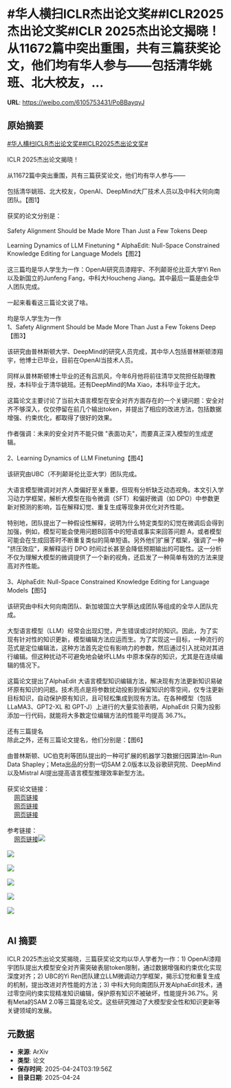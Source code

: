 # #华人横扫ICLR杰出论文奖##ICLR2025杰出论文奖#ICLR 2025杰出论文揭晓！从11672篇中突出重围，共有三篇获奖论文，他们均有华人参与——包括清华姚班、北大校友，...

**URL**: https://weibo.com/6105753431/PoBBayqyJ

## 原始摘要

<a href="https://m.weibo.cn/search?containerid=231522type%3D1%26t%3D10%26q%3D%23%E5%8D%8E%E4%BA%BA%E6%A8%AA%E6%89%ABICLR%E6%9D%B0%E5%87%BA%E8%AE%BA%E6%96%87%E5%A5%96%23&amp;extparam=%23%E5%8D%8E%E4%BA%BA%E6%A8%AA%E6%89%ABICLR%E6%9D%B0%E5%87%BA%E8%AE%BA%E6%96%87%E5%A5%96%23" data-hide=""><span class="surl-text">#华人横扫ICLR杰出论文奖#</span></a><a href="https://m.weibo.cn/search?containerid=231522type%3D1%26t%3D10%26q%3D%23ICLR2025%E6%9D%B0%E5%87%BA%E8%AE%BA%E6%96%87%E5%A5%96%23&amp;extparam=%23ICLR2025%E6%9D%B0%E5%87%BA%E8%AE%BA%E6%96%87%E5%A5%96%23" data-hide=""><span class="surl-text">#ICLR2025杰出论文奖#</span></a><br><br>ICLR 2025杰出论文揭晓！<br><br>从11672篇中突出重围，共有三篇获奖论文，他们均有华人参与——<br><br>包括清华姚班、北大校友，OpenAI、DeepMind大厂技术人员以及中科大何向南团队。【图1】<br><br>获奖的论文分别是：<br><br>Safety Alignment Should be Made More Than Just a Few Tokens Deep<br><br>Learning Dynamics of LLM Finetuning * AlphaEdit: Null-Space Constrained Knowledge Editing for Language Models【图2】<br><br>这三篇均是华人学生为一作：OpenAI研究员漆翔宇、不列颠哥伦比亚大学Yi Ren以及新国立的Junfeng Fang，中科大Houcheng Jiang。其中最后一篇是由全华人团队完成。<br><br>一起来看看这三篇论文说了啥。<br><br>均是华人学生为一作  <br>1、Safety Alignment Should be Made More Than Just a Few Tokens Deep【图3】<br><br>该研究由普林斯顿大学、DeepMind的研究人员完成，其中华人包括普林斯顿漆翔宇，他博士已毕业，目前在OpenAI当技术人员。<br><br>同样从普林斯顿博士毕业的还有吕凯风，今年6月他将前往清华叉院担任助理教授，本科毕业于清华姚班。还有DeepMind的Ma Xiao，本科毕业于北大。<br><br>这篇论文主要讨论了当前大语言模型在安全对齐方面存在的一个关键问题：安全对齐不够深入，仅仅停留在前几个输出token，并提出了相应的改进方法，包括数据增强、约束优化，都取得了很好的效果。<br><br>作者强调：未来的安全对齐不能只做 "表面功夫"，而要真正深入模型的生成逻辑。<br><br>2、Learning Dynamics of LLM Finetuning【图4】<br><br>该研究由UBC（不列颠哥伦比亚大学）团队完成。<br><br>大语言模型微调对对齐人类偏好至关重要，但现有分析缺乏动态视角。本文引入学习动力学框架，解析大模型在指令微调（SFT）和偏好微调（如 DPO）中参数更新对预测的影响，旨在解释幻觉、重复生成等现象并优化对齐性能。<br><br>特别地，团队提出了一种假设性解释，说明为什么特定类型的幻觉在微调后会得到加强，例如，模型可能会使用问题B回答中的短语或事实来回答问题 A，或者模型可能会在生成回答时不断重复类似的简单短语。另外他们扩展了框架，强调了一种 "挤压效应"，来解释运行 DPO 时间过长甚至会降低预期输出的可能性。这一分析不仅为理解大模型的微调提供了一个新的视角，还启发了一种简单有效的方法来提高对齐性能。<br><br>3、AlphaEdit: Null-Space Constrained Knowledge Editing for Language Models【图5】<br><br>该研究由中科大何向南团队、新加坡国立大学蔡达成团队等组成的全华人团队完成。<br><br>大型语言模型（LLM）经常会出现幻觉，产生错误或过时的知识。因此，为了实现有针对性的知识更新，模型编辑方法应运而生。为了实现这一目标，一种流行的范式是定位编辑法，这种方法首先定位有影响力的参数，然后通过引入扰动对其进行编辑。但这种扰动不可避免地会破坏LLMs 中原本保存的知识，尤其是在连续编辑的情况下。<br><br>这篇论文提出了AlphaEdit 大语言模型知识编辑方法，解决现有方法更新知识易破坏原有知识的问题。技术亮点是将参数扰动投影到保留知识的零空间，仅专注更新目标知识，自动保护原有知识，且可轻松集成到现有方法。在各种模型（包括 LLaMA3、GPT2-XL 和 GPT-J）上进行的大量实验表明，AlphaEdit 只需为投影添加一行代码，就能将大多数定位编辑方法的性能平均提高 36.7%。<br><br>还有三篇提名  <br>除此之外，还有三篇论文提名，他们分别是：【图6】<br><br>由普林斯顿、UC伯克利等团队提出的一种可扩展的机器学习数据归因算法In-Run Data Shapley；Meta出品的分割一切SAM 2.0版本以及谷歌研究院、DeepMind以及Mistral AI提出提高语言模型推理效率新型方法。<br><br>获奖论文链接：  <br><a href="https://weibo.cn/sinaurl?u=https%3A%2F%2Farxiv.org%2Fabs%2F2406.05946" data-hide=""><span class="url-icon"><img style="width: 1rem;height: 1rem" src="https://h5.sinaimg.cn/upload/2015/09/25/3/timeline_card_small_web_default.png" referrerpolicy="no-referrer"></span><span class="surl-text">网页链接</span></a>  <br><a href="https://weibo.cn/sinaurl?u=https%3A%2F%2Farxiv.org%2Fabs%2F2407.10490" data-hide=""><span class="url-icon"><img style="width: 1rem;height: 1rem" src="https://h5.sinaimg.cn/upload/2015/09/25/3/timeline_card_small_web_default.png" referrerpolicy="no-referrer"></span><span class="surl-text">网页链接</span></a>  <br><a href="https://weibo.cn/sinaurl?u=https%3A%2F%2Farxiv.org%2Fabs%2F2410.02355" data-hide=""><span class="url-icon"><img style="width: 1rem;height: 1rem" src="https://h5.sinaimg.cn/upload/2015/09/25/3/timeline_card_small_web_default.png" referrerpolicy="no-referrer"></span><span class="surl-text">网页链接</span></a><br><br>参考链接：  <br><a href="https://weibo.cn/sinaurl?u=https%3A%2F%2Fblog.iclr.cc%2F2025%2F04%2F22%2Fannouncing-the-outstanding-paper-awards-at-iclr-2025%2F" data-hide=""><span class="url-icon"><img style="width: 1rem;height: 1rem" src="https://h5.sinaimg.cn/upload/2015/09/25/3/timeline_card_small_web_default.png" referrerpolicy="no-referrer"></span><span class="surl-text">网页链接</span></a><img style="" src="https://tvax1.sinaimg.cn/large/006Fd7o3gy1i0quzio26kj30zk0awwif.jpg" referrerpolicy="no-referrer"><br><br><img style="" src="https://tvax2.sinaimg.cn/large/006Fd7o3gy1i0quzjn1opj30t20k07at.jpg" referrerpolicy="no-referrer"><br><br><img style="" src="https://tvax2.sinaimg.cn/large/006Fd7o3gy1i0quzjw3ojj30wy0k043a.jpg" referrerpolicy="no-referrer"><br><br><img style="" src="https://tvax4.sinaimg.cn/large/006Fd7o3gy1i0quzi3u3nj30zk098taq.jpg" referrerpolicy="no-referrer"><br><br><img style="" src="https://tvax1.sinaimg.cn/large/006Fd7o3gy1i0quziugtyj30zk0bp42b.jpg" referrerpolicy="no-referrer"><br><br><img style="" src="https://tvax4.sinaimg.cn/large/006Fd7o3gy1i0quzk9l8lj30pc0k00z1.jpg" referrerpolicy="no-referrer"><br><br>

## AI 摘要

ICLR 2025杰出论文奖揭晓，三篇获奖论文均以华人学者为一作：1) OpenAI漆翔宇团队提出大模型安全对齐需突破表层token限制，通过数据增强和约束优化实现深度对齐；2) UBC的Yi Ren团队建立LLM微调动力学框架，揭示幻觉和重复生成的机制，提出改进对齐性能的方法；3) 中科大何向南团队开发AlphaEdit技术，通过零空间约束实现精准知识编辑，保护原有知识不被破坏，性能提升36.7%。另有Meta的SAM 2.0等三篇提名论文。这些研究推动了大模型安全性和知识更新等关键领域的发展。

## 元数据

- **来源**: ArXiv
- **类型**: 论文
- **保存时间**: 2025-04-24T03:19:56Z
- **目录日期**: 2025-04-24

